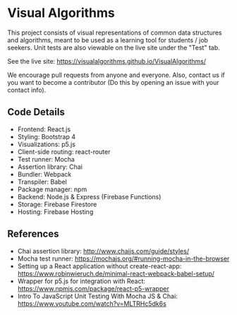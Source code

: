 # Visual Algorithms

This project consists of visual representations of common data structures and algorithms, meant to be used as a learning tool for students / job seekers. Unit tests are also viewable on the live site under the "Test" tab.

See the live site: <https://visualalgorithms.github.io/VisualAlgorithms/>

We encourage pull requests from anyone and everyone. Also, contact us if you want to become a contributor (Do this by opening an issue with your contact info).

## Code Details

- Frontend: React.js
- Styling: Bootstrap 4
- Visualizations: p5.js
- Client-side routing: react-router
- Test runner: Mocha
- Assertion library: Chai
- Bundler: Webpack
- Transpiler: Babel
- Package manager: npm
- Backend: Node.js & Express (Firebase Functions)
- Storage: Firebase Firestore
- Hosting: Firebase Hosting

## References

- Chai assertion library: <http://www.chaijs.com/guide/styles/>
- Mocha test runner: <https://mochajs.org/#running-mocha-in-the-browser>
- Setting up a React application without create-react-app: <https://www.robinwieruch.de/minimal-react-webpack-babel-setup/>
- Wrapper for p5.js for integration with React: <https://www.npmjs.com/package/react-p5-wrapper>
- Intro To JavaScript Unit Testing With Mocha JS & Chai: <https://www.youtube.com/watch?v=MLTRHc5dk6s>
